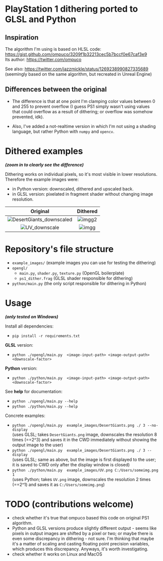 # PlayStation 1 dithering ported to GLSL and Python

## Inspiration
The algorithm I'm using is based on HLSL code: https://gist.github.com/ompuco/3209f1b32213cec5b7bccf0e67caf3e9 \
Its author: https://twitter.com/ompuco

See also: https://twitter.com/jazzmickle/status/1269238990827335689 \
(seemingly based on the same algorithm, but recreated in Unreal Engine)

## Differences between the original

- The difference is that at one point I'm clamping color values between 0 and 255 to prevent overflow (I guess PS1 simply wasn't using values that could overflow as a result of dithering; or overflow was somehow prevented, idk).

- Also, I've added a not-realtime version in which I'm not using a shading language, but rather Python with `numpy` and `opencv`.

# Dithered examples

***(zoom in to clearly see the difference)***

Dithering works on individual pixels, so it's most visible in lower resolutions. Therefore the example images were:
- in Python version: downscaled, dithered and upscaled back.
- in GLSL version: pixelated in fragment shader without changing image resolution.

Original             |  Dithered
:-------------------------:|:-------------------------:
![DesertGiants_downscaled](https://user-images.githubusercontent.com/50328147/215885437-4faff45d-d266-4475-a03e-0248be271d3c.png) | ![imgg2](https://user-images.githubusercontent.com/50328147/215885339-f691669c-6039-4eb4-acde-c328b4475572.png)
![UV_downscale](https://user-images.githubusercontent.com/50328147/215885470-f39a78c7-4466-4665-b3af-2bdb64fd1229.png) | ![imgg](https://user-images.githubusercontent.com/50328147/215885324-8d35b097-b2b9-4106-bf47-1655c12361b2.png)

# Repository's file structure

- `example_images/` (example images you can use for testing the dithering)
- `opengl/`
    - `main.py`, `shader.py`, `texture.py` (OpenGL boilerplate)
    - `ps1_dither.frag` (GLSL shader responsible for dithering)
- `python/main.py` (the only script responsible for dithering in Python)

# Usage 

***(only tested on Windows)***

Install all dependencies: 
- `pip install -r requirements.txt`

**GLSL** version: 
- `python ./opengl/main.py  <image-input-path> <image-output-path> <downscale-factor>`

**Python** version: 
- `python ./python/main.py  <image-input-path> <image-output-path> <downscale-factor>`

See **help** for documentation: 
- `python ./opengl/main.py --help` 
- `python ./python/main.py --help`


Concrete examples: 
- `python ./opengl/main.py  example_images/DesertGiants.png ./ 3 --no-display` \
(uses GLSL; takes `DesertGiants.png` image, downscales the resolution 8 times (==2^3) and saves it in the CWD immediately without showing the output image to the user) 
- `python ./opengl/main.py  example_images/DesertGiants.png ./ 3 --display` \
(uses GLSL; same as above, but the image is first displayed to the user; it is saved to CWD only after the display window is closed) 
- `python ./python/main.py  example_images/UV.png C:/Users/someimg.png 1` \
(uses Python; takes `UV.png` image, downscales the resolution 2 times (==2^1) and saves it as `C:/Users/someimg.png`) 



# TODO (contributions welcome)
- check whether it's true that ompuco based this code on original PS1 algorithm.
- Python and GLSL versions produce slightly different output - seems like pixels in output images are shifted by a pixel or two; or maybe there is even some discrepancy in dithering - not sure. I'm thinking that maybe it's a matter of scaling and casting floating point precision variables, which produces this discrepancy. Anyways, it's worth investigating. 
- check whether it works on Linux and MacOS


